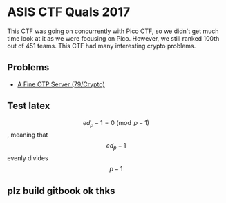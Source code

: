 # ASIS CTF Quals 2017

This CTF was going on concurrently with Pico CTF, so we didn't get much time look at it as we were focusing on Pico.
However, we still ranked 100th out of 451 teams. This CTF had many interesting crypto problems.

## Problems

* [A Fine OTP Server (79/Crypto)](problems/A_Fine_OTP_Server.md)


## Test latex

$$ed_p - 1 = 0\pmod{p-1}$$, meaning that $$ed_p - 1$$ evenly divides $$p-1$$

## plz build gitbook ok thks
